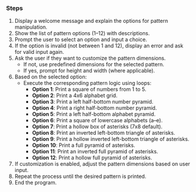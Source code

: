 ### Steps
1. Display a welcome message and explain the options for pattern manipulation.
2. Show the list of pattern options (1–12) with descriptions.
3. Prompt the user to select an option and input a choice.
4. If the option is invalid (not between 1 and 12), display an error and ask for valid input again.
5. Ask the user if they want to customize the pattern dimensions.  
   - If not, use predefined dimensions for the selected pattern.
   - If yes, prompt for height and width (where applicable).
6. Based on the selected option:
   - Execute the corresponding pattern logic using loops:
     - **Option 1**: Print a square of numbers from 1 to 5.
     - **Option 2**: Print a 4x6 alphabet grid.
     - **Option 3**: Print a left half-bottom number pyramid.
     - **Option 4**: Print a right half-bottom number pyramid.
     - **Option 5**: Print a left half-bottom alphabet pyramid.
     - **Option 6**: Print a square of lowercase alphabets (a–e).
     - **Option 7**: Print a hollow box of asterisks (7x8 default).
     - **Option 8**: Print an inverted left-bottom triangle of asterisks.
     - **Option 9**: Print a hollow inverted left-bottom triangle of asterisks.
     - **Option 10**: Print a full pyramid of asterisks.
     - **Option 11**: Print an inverted full pyramid of asterisks.
     - **Option 12**: Print a hollow full pyramid of asterisks.
7. If customization is enabled, adjust the pattern dimensions based on user input.
8. Repeat the process until the desired pattern is printed.
9. End the program.
